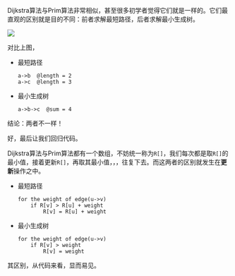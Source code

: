 Dijkstra算法与Prim算法非常相似，甚至很多初学者觉得它们就是一样的。它们最直观的区别就是目的不同：前者求解最短路径，后者求解最小生成树。

![](https://61mon.com/images/illustrations/DijkstraAndPrim/1.png)


<!--more-->


对比上图，

* 最短路径

  ```
  a->b  @length = 2
  a->c  @length = 3
  ```

* 最小生成树

  ```
  a->b->c  @sum = 4
  ```

结论：两者不一样！

好，最后让我们回归代码。

Dijkstra算法与Prim算法都有一个数组，不妨统一称为`R[]`，我们每次都是取`R[]`的最小值，接着更新`R[]`，再取其最小值，，，往复下去。而这两者的区别就发生在**更新**操作之中。

* 最短路径

  ```
  for the weight of edge(u->v)
      if R[v] > R[u] + weight
          R[v] = R[u] + weight
  ```

* 最小生成树

  ```
  for the weight of edge(u->v)
      if R[v] > weight
          R[v] = weight
  ```

其区别，从代码来看，显而易见。

